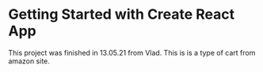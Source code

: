 # Getting Started with Create React App

This project was finished in 13.05.21 from Vlad.
This is is a type of cart from amazon site.